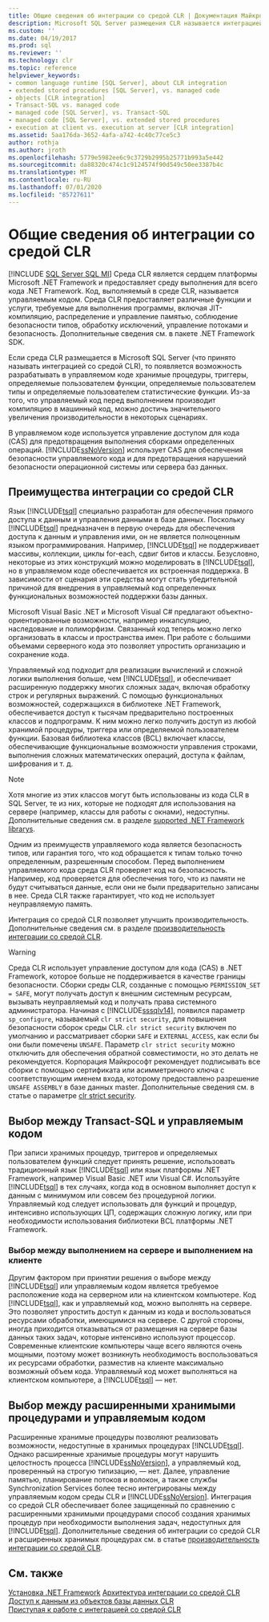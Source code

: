 ```yaml
---
title: Общие сведения об интеграции со средой CLR | Документация Майкрософт
description: Microsoft SQL Server размещения CLR называется интеграцией со средой CLR. Разработка в управляемом коде может повысить производительность. SQL Server использует CAS для защиты управляемого кода.
ms.custom: ''
ms.date: 04/19/2017
ms.prod: sql
ms.reviewer: ''
ms.technology: clr
ms.topic: reference
helpviewer_keywords:
- common language runtime [SQL Server], about CLR integration
- extended stored procedures [SQL Server], vs. managed code
- objects [CLR integration]
- Transact-SQL vs. managed code
- managed code [SQL Server], vs. Transact-SQL
- managed code [SQL Server], vs. extended stored procedures
- execution at client vs. execution at server [CLR integration]
ms.assetid: 5aa176da-3652-4afa-a742-4c40c77ce5c3
author: rothja
ms.author: jroth
ms.openlocfilehash: 5779e5982ee6c9c3729b2995b25771b993a5e442
ms.sourcegitcommit: da88320c474c1c9124574f90d549c50ee3387b4c
ms.translationtype: MT
ms.contentlocale: ru-RU
ms.lasthandoff: 07/01/2020
ms.locfileid: "85727611"
---
```

# <a name="clr-integration---overview"></a>Общие сведения об интеграции со средой CLR
[!INCLUDE [SQL Server SQL MI](../../includes/applies-to-version/sql-asdbmi.md)]
  Среда CLR является сердцем платформы Microsoft .NET Framework и предоставляет среду выполнения для всего кода .NET Framework. Код, выполняемый в среде CLR, называется управляемым кодом. Среда CLR предоставляет различные функции и услуги, требуемые для выполнения программы, включая JIT-компиляцию, распределение и управление памятью, соблюдение безопасности типов, обработку исключений, управление потоками и безопасность.  Дополнительные сведения см. в пакете .NET Framework SDK.  
  
 Если среда CLR размещается в Microsoft SQL Server (что принято называть интеграцией со средой CLR), то появляется возможность разрабатывать в управляемом коде хранимые процедуры, триггеры, определяемые пользователем функции, определяемые пользователем типы и определяемые пользователем статистические функции. Из-за того, что управляемый код перед выполнением производит компиляцию в машинный код, можно достичь значительного увеличения производительности в некоторых сценариях.  
  
 В управляемом коде используется управление доступом для кода (CAS) для предотвращения выполнения сборками определенных операций. [!INCLUDE[ssNoVersion](../../includes/ssnoversion-md.md)] использует CAS для обеспечения безопасности управляемого кода и для предотвращения нарушений безопасности операционной системы или сервера баз данных.  
  
## <a name="advantages-of-clr-integration"></a>Преимущества интеграции со средой CLR  
 Язык [!INCLUDE[tsql](../../includes/tsql-md.md)] специально разработан для обеспечения прямого доступа к данным и управления данными в базе данных. Поскольку [!INCLUDE[tsql](../../includes/tsql-md.md)] предназначен в первую очередь для обеспечения доступа к данным и управления ими, он не является полноценным языком программирования. Например, [!INCLUDE[tsql](../../includes/tsql-md.md)] не поддерживает массивы, коллекции, циклы for-each, сдвиг битов и классы. Безусловно, некоторые из этих конструкций можно моделировать в [!INCLUDE[tsql](../../includes/tsql-md.md)], но в управляемом коде обеспечивается их встроенная поддержка. В зависимости от сценария эти средства могут стать убедительной причиной для внедрения в управляемый код определенных функциональных возможностей поддержки базы данных.  
  
 Microsoft Visual Basic .NET и Microsoft Visual C# предлагают объектно-ориентированные возможности, например инкапсуляцию, наследование и полиморфизм. Связанный код теперь можно легко организовать в классы и пространства имен. При работе с большими объемами серверного кода это позволяет упростить организацию и сохранение кода.  
  
 Управляемый код подходит для реализации вычислений и сложной логики выполнения больше, чем [!INCLUDE[tsql](../../includes/tsql-md.md)], и обеспечивает расширенную поддержку многих сложных задач, включая обработку строк и регулярных выражений. С помощью функциональных возможностей, содержащихся в библиотеке .NET Framework, обеспечивается доступ к тысячам предварительно построенных классов и подпрограмм. К ним можно легко получить доступ из любой хранимой процедуры, триггера или определяемой пользователем функции. Базовая библиотека классов (BCL) включает классы, обеспечивающие функциональные возможности управления строками, выполнения сложных математических операций, доступа к файлам, шифрования и т. д.  
  
> [!NOTE]  
>  Хотя многие из этих классов могут быть использованы из кода CLR в SQL Server, те из них, которые не подходят для использования на сервере (например, классы для работы с окнами), недоступны. Дополнительные сведения см. в разделе [supported .NET Framework librarys](../../relational-databases/clr-integration/database-objects/supported-net-framework-libraries.md).  
  
 Одним из преимуществ управляемого кода является безопасность типов, или гарантия того, что код обращается к типам только точно определенным, разрешенным способом. Перед выполнением управляемого кода среда CLR проверяет код на безопасность. Например, код проверяется для обеспечения того, что из памяти не будут считываться данные, если они не были предварительно записаны в нее. Среда CLR также гарантирует, что код не использует неуправляемую память.  
  
 Интеграция со средой CLR позволяет улучшить производительность. Дополнительные сведения см. в разделе [производительность интеграции со средой CLR](../../relational-databases/clr-integration/clr-integration-architecture-performance.md).  
 
> [!WARNING]
>  Среда CLR использует управление доступом для кода (CAS) в .NET Framework, которое больше не поддерживается в качестве границы безопасности. Сборки среды CLR, созданные с помощью `PERMISSION_SET = SAFE`, могут получать доступ к внешним системным ресурсам, вызывать неуправляемый код и получать права системного администратора. Начиная с [!INCLUDE[sssqlv14](../../includes/sssqlv14-md.md)], появился параметр `sp_configure`, называемый `clr strict security`, для повышения безопасности сборок среды CLR. `clr strict security` включен по умолчанию и рассматривает сборки `SAFE` и `EXTERNAL_ACCESS`, как если бы они были помечены `UNSAFE`. Параметр `clr strict security` можно отключить для обеспечения обратной совместимости, но это делать не рекомендуется. Корпорация Майкрософт рекомендует подписывать все сборки с помощью сертификата или асимметричного ключа с соответствующим именем входа, которому предоставлено разрешение `UNSAFE ASSEMBLY` в базе данных master. Дополнительные сведения см. в статье о параметре [clr strict security](../../database-engine/configure-windows/clr-strict-security.md). 
  
## <a name="choosing-between-transact-sql-and-managed-code"></a>Выбор между Transact-SQL и управляемым кодом  
 При записи хранимых процедур, триггеров и определяемых пользователем функций следует принять решение, использовать традиционный язык [!INCLUDE[tsql](../../includes/tsql-md.md)] или язык платформы .NET Framework, например Visual Basic .NET или Visual C#. Используйте [!INCLUDE[tsql](../../includes/tsql-md.md)] в тех случаях, когда код в основном выполняет доступ к данным с минимумом или совсем без процедурной логики. Управляемый код следует использовать для функций и процедур, интенсивно использующих ЦП, содержащих сложную логику, или при необходимости использования библиотеки BCL платформы .NET Framework.  
  
### <a name="choosing-between-execution-in-the-server-and-execution-in-the-client"></a>Выбор между выполнением на сервере и выполнением на клиенте  
 Другим фактором при принятии решения о выборе между [!INCLUDE[tsql](../../includes/tsql-md.md)] или управляемым кодом является требуемое расположение кода на серверном или на клиентском компьютере. Код [!INCLUDE[tsql](../../includes/tsql-md.md)], как и управляемый код, можно выполнять на сервере. Это позволяет упростить доступ к данным из кода и воспользоваться ресурсами обработки, имеющимися на сервере. С другой стороны, иногда приходится отказываться от размещения на сервере базы данных таких задач, которые интенсивно используют процессор. Современные клиентские компьютеры чаще всего являются очень мощными, поэтому может возникнуть необходимость воспользоваться их ресурсами обработки, разместив на клиенте максимально возможный объем кода. Управляемый код может выполняться на клиентском компьютере, а [!INCLUDE[tsql](../../includes/tsql-md.md)] — нет.  
  
## <a name="choosing-between-extended-stored-procedures-and-managed-code"></a>Выбор между расширенными хранимыми процедурами и управляемым кодом  
 Расширенные хранимые процедуры позволяют реализовать возможности, недоступные в хранимых процедурах [!INCLUDE[tsql](../../includes/tsql-md.md)]. Однако расширенные хранимые процедуры могут нарушить целостность процесса [!INCLUDE[ssNoVersion](../../includes/ssnoversion-md.md)], а управляемый код, проверенный на строгую типизацию, — нет. Далее, управление памятью, планирование потоков и волокон, а также службы Synchronization Services более тесно интегрированы между управляемым кодом среды CLR и [!INCLUDE[ssNoVersion](../../includes/ssnoversion-md.md)]. Интеграция со средой CLR обеспечивает более защищенный по сравнению с расширенными хранимыми процедурами способ создания хранимых процедур при необходимости выполнения задач, недоступных для [!INCLUDE[tsql](../../includes/tsql-md.md)]. Дополнительные сведения об интеграции со средой CLR и расширенных хранимых процедурах см. в статье [производительность интеграции со средой CLR](../../relational-databases/clr-integration/clr-integration-architecture-performance.md).  
  
## <a name="see-also"></a>См. также  
 [Установка .NET Framework](https://technet.microsoft.com/library/ms166014\(v=SQL.105\).aspx)   
 [Архитектура интеграции со средой CLR](https://msdn.microsoft.com/library/05e4b872-3d21-46de-b4d5-739b5f2a0cf9)   
 [Доступ к данным из объектов базы данных CLR](../../relational-databases/clr-integration/data-access/data-access-from-clr-database-objects.md)   
 [Приступая к работе с интеграцией со средой CLR](../../relational-databases/clr-integration/database-objects/getting-started-with-clr-integration.md)  
  
  
